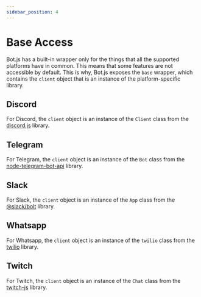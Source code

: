 ```yaml
---
sidebar_position: 4
---
```


# Base Access
Bot.js has a built-in wrapper only for the things that all the supported platforms have in common. This means that some features are not accessible by default.
This is why, Bot.js exposes the `base` wrapper, which contains the `client` object that is an instance of the platform-specific library.

## Discord
For Discord, the `client` object is an instance of the `Client` class from the [discord.js](https://discord.js.org) library.

## Telegram
For Telegram, the `client` object is an instance of the `Bot` class from the [node-telegram-bot-api](https://npmjs.com/package/node-telegram-bot-api) library.

## Slack
For Slack, the `client` object is an instance of the `App` class from the [@slack/bolt](https://www.npmjs.com/package/@slack/bolt) library.

## Whatsapp
For Whatsapp, the `client` object is an instance of the `twilio` class from the [twilio](https://www.npmjs.com/package/twilio) library.

## Twitch
For Twitch, the `client` object is an instance of the `Chat` class from the [twitch-js](https://www.npmjs.com/package/twitch-js) library.